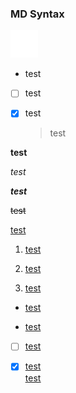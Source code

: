 ### MD  Syntax

![](photo/test.png)

- test

- [ ] test

- [x] test
  
  > test

**test** 

*test* 

***test***

~~test~~

 <u>test  

1. test

2. test

3. test
- test  

- test

- [ ] test

- [x] test  
  [test](www.baidu.com)
